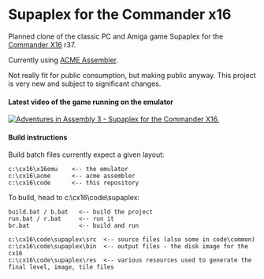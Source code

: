 # Supaplex for the Commander x16

Planned clone of the classic PC and Amiga game Supaplex for the [Commander X16](https://github.com/commanderx16) r37.

Currently using [ACME Assembler](https://github.com/commanderx16).

Not really fit for public consumption, but making public anyway. This project is very new and subject to significant changes.

#### Latest video of the game running on the emulator
[![Adventures in Assembly 3 - Supaplex for the Commander X16.](https://img.visualrealmsoftware.com/youtube/thumb/6pXfGgCJt8A)](http://www.youtube.com/watch?v=6pXfGgCJt8A "Adventures in Assembly [3] - Supaplex for the Commander X16.")

#### Build instructions

Build batch files currently expect a given layout:

```c:\cx16
c:\cx16\x16emu    <-- the emulator
c:\cx16\acme      <-- acme assembler
c:\cx16\code      <-- this repository
```

To build, head to c:\cx16\code\supaplex:

```
build.bat / b.bat   <-- build the project
run.bat / r.bat     <-- run it
br.bat              <-- build and run

c:\cx16\code\supaplex\src  <-- source files (also some in code\common)
c:\cx16\code\supaplex\bin  <-- output files - the disk image for the cx16
c:\cx16\code\supaplex\res  <-- various resources used to generate the final level, image, tile files
```
